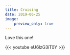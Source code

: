 ```yaml
---
title: Cruising
date: 2019-06-25
image:
    preview_only: true
---
```


Love this one!

{{< youtube eU6lzG3iT0Y >}}
